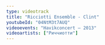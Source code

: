 ```yaml
---
type: videotrack
title: "Ricciotti Ensemble - Clint"
youtubeId: "04NtM3t7AUQ"
videoevents: "Havikconcert — 2013"
videoartists: ["Риччиотти"]
---
```

